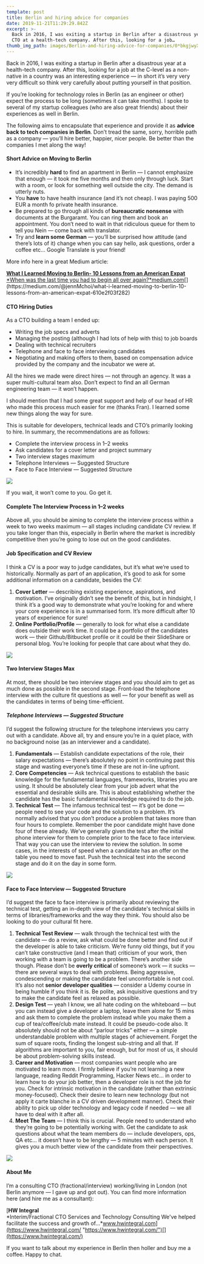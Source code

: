 ```yaml
---
template: post
title: Berlin and hiring advice for companies
date: 2019-11-21T11:29:29.842Z
excerpt: >-
  Back in 2016, I was exiting a startup in Berlin after a disastrous year as a
  CTO at a health-tech company. After this, looking for a job…
thumb_img_path: images/Berlin-and-hiring-advice-for-companies/0*bkgjwyXSQscth4zz.jpg
---
```

Back in 2016, I was exiting a startup in Berlin after a disastrous year at a health-tech company. After this, looking for a job at the C-level as a non-native in a country was an interesting experience — in short it’s very very very difficult so think very carefully about putting yourself in that position.

If you’re looking for technology roles in Berlin (as an engineer or other) expect the process to be long (sometimes it can take months). I spoke to several of my startup colleagues (who are also great friends) about their experiences as well in Berlin.

The following aims to encapsulate that experience and provide it as **advice back to tech companies in Berlin**. Don’t tread the same, sorry, horrible path as a company — you’ll hire better, happier, nicer people. Be better than the companies I met along the way!

#### Short Advice on Moving to Berlin

*   It’s incredibly **hard** to find an apartment in Berlin — I cannot emphasize that enough — it took me five months and then only through luck. Start with a room, or look for something well outside the city. The demand is utterly nuts.
*   You **have** to have health insurance (and it’s not cheap). I was paying 500 EUR a month fo private health insurance.
*   Be prepared to go through all kinds of **bureaucratic nonsense** with documents at the Burgaramt. You can ring them and book an appointment. You don’t need to wait in that ridiculous queue for them to tell you Nein — come back with translator.
*   Try and **learn some German** — you’ll be surprised how attitude (and there’s lots of it) change when you can say hello, ask questions, order a coffee etc… Google Translate is your friend!

More info here in a great Medium article:

[**What I Learned Moving to Berlin- 10 Lessons from an American Expat**  
*When was the last time you had to begin all over again?*medium.com](https://medium.com/@jennMchoi/what-i-learned-moving-to-berlin-10-lessons-from-an-american-expat-610e2f03f282 "https://medium.com/@jennMchoi/what-i-learned-moving-to-berlin-10-lessons-from-an-american-expat-610e2f03f282")[](https://medium.com/@jennMchoi/what-i-learned-moving-to-berlin-10-lessons-from-an-american-expat-610e2f03f282)

#### CTO Hiring Duties

As a CTO building a team I ended up:

*   Writing the job specs and adverts
*   Managing the posting (although I had lots of help with this) to job boards
*   Dealing with technical recruiters
*   Telephone and face to face interviewing candidates
*   Negotiating and making offers to them, based on compensation advice provided by the company and the incubator we were at.

All the hires we made were direct hires — not through an agency. It was a super multi-cultural team also. Don’t expect to find an all German engineering team — it won’t happen.

I should mention that I had some great support and help of our head of HR who made this process much easier for me (thanks Fran). I learned some new things along the way for sure.

This is suitable for developers, technical leads and CTO’s primarily looking to hire. In summary, the recommendations are as follows:

*   Complete the interview process in 1–2 weeks
*   Ask candidates for a cover letter and project summary
*   Two interview stages maximum
*   Telephone Interviews — Suggested Structure
*   Face to Face Interview — Suggested Structure

![](/images/Berlin-and-hiring-advice-for-companies/0*bkgjwyXSQscth4zz.jpg)

<figcaption>If you wait, it won’t come to you. Go get&nbsp;it.</figcaption>

#### Complete The Interview Process in 1–2 weeks

Above all, you should be aiming to complete the interview process within a week to two weeks maximum — all stages including candidate CV review. If you take longer than this, especially in Berlin where the market is incredibly competitive then you’re going to lose out on the good candidates.

#### Job Specification and CV Review

I think a CV is a poor way to judge candidates, but it’s what we’re used to historically. Normally as part of an application, it’s good to ask for some additional information on a candidate, besides the CV:

1.  **Cover Letter** — describing existing experience, aspirations, and motivation. I’ve originally didn’t see the benefit of this, but in hindsight, I think it’s a good way to demonstrate what you’re looking for and where your core experience is in a summarised form. It’s more difficult after 10 years of experience for sure!
2.  **Online Portfolio/Profile** — generally to look for what else a candidate does outside their work time. It could be a portfolio of the candidates work — their Github/Bitbucket profile or it could be their SlideShare or personal blog. You’re looking for people that care about what they do.

![](/images/Berlin-and-hiring-advice-for-companies/1*IaPhwvwogazpjAIT05qhAw.jpeg)

#### Two Interview Stages Max

At most, there should be two interview stages and you should aim to get as much done as possible in the second stage. Front-load the telephone interview with the culture fit questions as well — for your benefit as well as the candidates in terms of being time-efficient.

#### *Telephone Interviews — Suggested Structure*

I’d suggest the following structure for the telephone interviews you carry out with a candidate. Above all, try and ensure you’re in a quiet place, with no background noise (as an interviewer and a candidate).

1.  **Fundamentals** — Establish candidate expectations of the role, their salary expectations — there’s absolutely no point in continuing past this stage and wasting everyone’s time if these are not in-line upfront.
2.  **Core Competencies** — Ask technical questions to establish the basic knowledge for the fundamental languages, frameworks, libraries you are using. It should be absolutely clear from your job advert what the essential and desirable skills are. This is about establishing whether the candidate has the basic fundamental knowledge required to do the job.
3.  **Technical Test** — The infamous technical test — it’s got be done — people need to see your code and the solution to a problem. It’s normally advised that you don’t produce a problem that takes more than four hours to complete. Remember the poor candidate might have done four of these already. We’ve generally given the test after the initial phone interview for them to complete prior to the face to face interview. That way you can use the interview to review the solution. In some cases, in the interests of speed when a candidate has an offer on the table you need to move fast. Push the technical test into the second stage and do it on the day in some form.

![](/images/Berlin-and-hiring-advice-for-companies/1*75xDJbblLxYoBelHBx7Uog.jpeg)

#### Face to Face Interview — Suggested Structure

I’d suggest the face to face interview is primarily about reviewing the technical test, getting an in-depth view of the candidate's technical skills in terms of libraries/frameworks and the way they think. You should also be looking to do your cultural fit here.

1.  **Technical Test Review** — walk through the technical test with the candidate — do a review, ask what could be done better and find out if the developer is able to take criticism. We’re funny old things, but if you can’t take constructive (and I mean that) criticism of your work, then working with a team is going to be a problem. There’s another side though. Please don’t be **overly critical** of someone’s work — it sucks — there are several ways to deal with problems. Being aggressive, condescending or making the candidate feel uncomfortable is not cool. It’s also not **senior developer qualities** — consider a Udemy course in being humble if you think it is. Be polite, ask inquisitive questions and try to make the candidate feel as relaxed as possible.
2.  **Design Test** — yeah I know, we all hate coding on the whiteboard — but you can instead give a developer a laptop, leave them alone for 15 mins and ask them to complete the problem instead while you make them a cup of tea/coffee/club mate instead. It could be pseudo-code also. It absolutely should not be about “parlour tricks” either — a simple understandable problem with multiple stages of achievement. Forget the sum of square roots, finding the longest sub-string and all that. If algorithms are important to you, fair enough, but for most of us, it should be about problem-solving skills instead.
3.  **Career and Motivation** — most companies want people who are motivated to learn more. I firmly believe if you’re not learning a new language, reading Reddit Programming, Hacker News etc… in order to learn how to do your job better, then a developer role is not the job for you. Check for intrinsic motivation in the candidate (rather than extrinsic money-focused). Check their desire to learn new technology (but not apply it carte blanche in a CV driven development manner). Check their ability to pick up older technology and legacy code if needed — we all have to deal with it after all.
4.  **Meet The Team** — I think this is crucial. People need to understand who they’re going to be potentially working with. Get the candidate to ask questions about what the team members do — include developers, ops, QA etc… it doesn’t have to be lengthy — 5 minutes with each person. It gives you a much better view of the candidate from their perspectives.

![](/images/Berlin-and-hiring-advice-for-companies/1*li83ALSki50wAtgts1gSXg.jpeg)

#### About Me

I’m a consulting CTO (fractional/interview) working/living in London (not Berlin anymore — I gave up and got out). You can find more information here (and hire me as a consultant):

[**HW Integral**  
*Interim/Fractional CTO Services and Technology Consulting We've helped facilitate the success and growth of…*www.hwintegral.com](https://www.hwintegral.com/ "https://www.hwintegral.com/")[](https://www.hwintegral.com/)

If you want to talk about my experience in Berlin then holler and buy me a coffee. Happy to chat.

